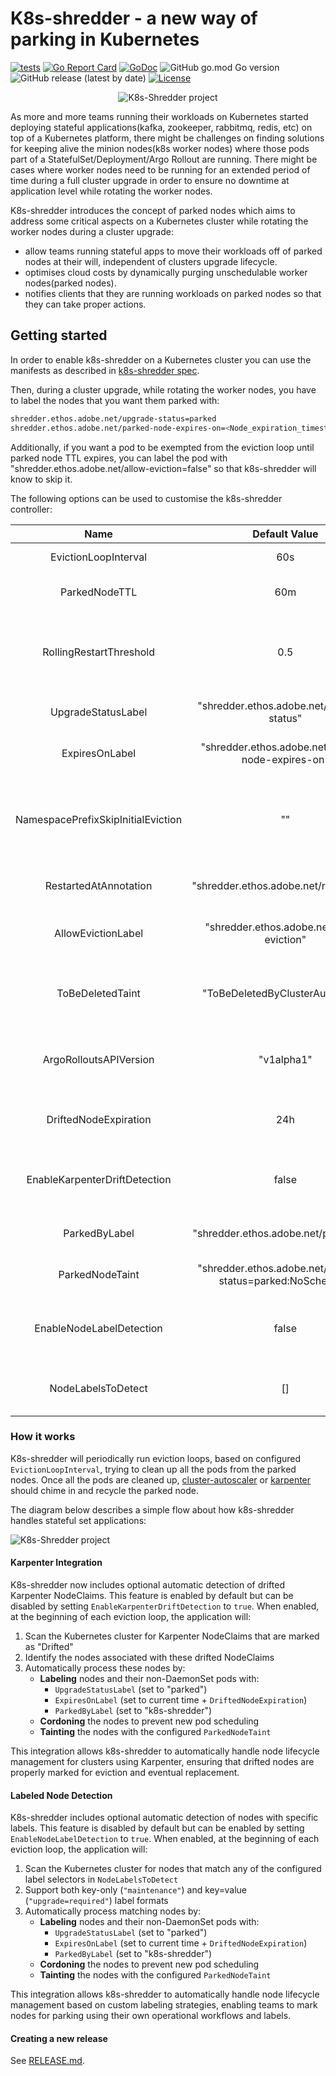 # K8s-shredder - a new way of parking in Kubernetes

[![tests](https://github.com/adobe/k8s-shredder/actions/workflows/ci.yaml/badge.svg)](https://github.com/adobe/k8s-shredder/actions/workflows/ci.yaml)
[![Go Report Card](https://goreportcard.com/badge/github.com/adobe/k8s-shredder)](https://goreportcard.com/report/github.com/adobe/k8s-shredder)
[![GoDoc](https://pkg.go.dev/badge/github.com/adobe/k8s-shredder?status.svg)](https://pkg.go.dev/github.com/adobe/k8s-shredder?tab=doc)
![GitHub go.mod Go version](https://img.shields.io/github/go-mod/go-version/adobe/k8s-shredder)
![GitHub release (latest by date)](https://img.shields.io/github/v/release/adobe/k8s-shredder)
[![License](https://img.shields.io/badge/License-Apache_2.0-blue.svg)](https://opensource.org/licenses/Apache-2.0)

<p align="center">
  <img src="docs/shredder_firefly.png" alt="K8s-Shredder project">
</p>

As more and more teams running their workloads on Kubernetes started deploying stateful applications(kafka, zookeeper, 
rabbitmq, redis, etc) on top of a Kubernetes platform, there might be challenges on finding solutions for keeping alive the minion 
nodes(k8s worker nodes) where those pods part of a StatefulSet/Deployment/Argo Rollout are running. 
There might be cases where worker nodes need to be running for an extended period of time during a full cluster upgrade in order to 
ensure no downtime at application level while rotating the worker nodes.

K8s-shredder introduces the concept of parked nodes which aims to address some critical aspects on a Kubernetes cluster while 
rotating the worker nodes during a cluster upgrade:

- allow teams running stateful apps to move their workloads off of parked nodes at their will, independent of clusters upgrade
lifecycle.
- optimises cloud costs by dynamically purging unschedulable worker nodes(parked nodes).
- notifies clients that they are running workloads on parked nodes so that they can take proper actions.


## Getting started

In order to enable k8s-shredder on a Kubernetes cluster you can use the manifests as described in [k8s-shredder spec](
internal/testing/k8s-shredder.yaml).

Then, during a cluster upgrade, while rotating the worker nodes, you have to label the nodes that you want them parked with:
```bash
shredder.ethos.adobe.net/upgrade-status=parked
shredder.ethos.adobe.net/parked-node-expires-on=<Node_expiration_timestamp>
```

Additionally, if you want a pod to be exempted from the eviction loop until parked node TTL expires, you can label the pod with
"shredder.ethos.adobe.net/allow-eviction=false" so that k8s-shredder will know to skip it.

The following options can be used to customise the k8s-shredder controller:

|                  Name                   |                   Default Value                   |                                                            Description                                                            |
|:---------------------------------------:|:-------------------------------------------------:|:---------------------------------------------------------------------------------------------------------------------------------:|
|          EvictionLoopInterval           |                        60s                        |                                            How often to run the eviction loop process                                             |
|              ParkedNodeTTL              |                        60m                        |                                 Time a node can be parked before starting force eviction process                                  |
|         RollingRestartThreshold         |                        0.5                        |               How much time(percentage) should pass from ParkedNodeTTL before starting the rollout restart process                |
|           UpgradeStatusLabel            |     "shredder.ethos.adobe.net/upgrade-status"     |                                            Label used for the identifying parked nodes                                            |
|             ExpiresOnLabel              | "shredder.ethos.adobe.net/parked-node-expires-on" |                                        Label used for identifying the TTL for parked nodes                                        |
|   NamespacePrefixSkipInitialEviction    |                        ""                         | For pods in namespaces having this prefix proceed directly with a rollout restart without waiting for the RollingRestartThreshold |
|          RestartedAtAnnotation          |      "shredder.ethos.adobe.net/restartedAt"       |                               Annotation name used to mark a controller object for rollout restart                                |
|           AllowEvictionLabel            |     "shredder.ethos.adobe.net/allow-eviction"     |                        Label used for skipping evicting pods that have explicitly set this label on false                         |
|            ToBeDeletedTaint             |         "ToBeDeletedByClusterAutoscaler"          |               Node taint used for skipping a subset of parked nodes that are already handled by cluster-autoscaler                |
|         ArgoRolloutsAPIVersion          |                    "v1alpha1"                     |                     API version from `argoproj.io` API group to be used while handling Argo Rollouts objects                      |
|          DriftedNodeExpiration          |                        24h                        |                           Expiration time for nodes that are marked as drifted from Karpenter node claims                           |
|      EnableKarpenterDriftDetection      |                       false                        |                    Controls whether to scan for drifted Karpenter NodeClaims and automatically label their nodes                     |
|              ParkedByLabel               |    "shredder.ethos.adobe.net/parked-by"          |                                   Label used to identify which component parked the node                                             |
|             ParkedNodeTaint              | "shredder.ethos.adobe.net/upgrade-status=parked:NoSchedule" |                          Taint to apply to parked nodes in format key=value:effect                                                   |
|        EnableNodeLabelDetection         |                       false                        |                    Controls whether to scan for nodes with specific labels and automatically park them                               |
|           NodeLabelsToDetect            |                        []                         |                     List of node labels to detect. Supports both key-only and key=value formats                                    |


### How it works

K8s-shredder will periodically run eviction loops, based on configured `EvictionLoopInterval`, trying to clean up all the pods from
the parked nodes. Once all the pods are cleaned up, [cluster-autoscaler](
https://github.com/kubernetes/autoscaler/tree/master/cluster-autoscaler) or [karpenter](https://github.com/kubernetes-sigs/karpenter) should chime in and recycle the parked node.

The diagram below describes a simple flow about how k8s-shredder handles stateful set applications:

<img src="docs/k8s-shredder.gif" alt="K8s-Shredder project"/>

#### Karpenter Integration

K8s-shredder now includes optional automatic detection of drifted Karpenter NodeClaims. This feature is enabled by default but can be disabled by setting `EnableKarpenterDriftDetection` to `true`. When enabled, at the beginning of each eviction loop, the application will:

1. Scan the Kubernetes cluster for Karpenter NodeClaims that are marked as "Drifted"
2. Identify the nodes associated with these drifted NodeClaims
3. Automatically process these nodes by:
   - **Labeling** nodes and their non-DaemonSet pods with:
     - `UpgradeStatusLabel` (set to "parked") 
     - `ExpiresOnLabel` (set to current time + `DriftedNodeExpiration`)
     - `ParkedByLabel` (set to "k8s-shredder")
   - **Cordoning** the nodes to prevent new pod scheduling
   - **Tainting** the nodes with the configured `ParkedNodeTaint`

This integration allows k8s-shredder to automatically handle node lifecycle management for clusters using Karpenter, ensuring that drifted nodes are properly marked for eviction and eventual replacement.

#### Labeled Node Detection

K8s-shredder includes optional automatic detection of nodes with specific labels. This feature is disabled by default but can be enabled by setting `EnableNodeLabelDetection` to `true`. When enabled, at the beginning of each eviction loop, the application will:

1. Scan the Kubernetes cluster for nodes that match any of the configured label selectors in `NodeLabelsToDetect`
2. Support both key-only (`"maintenance"`) and key=value (`"upgrade=required"`) label formats
3. Automatically process matching nodes by:
   - **Labeling** nodes and their non-DaemonSet pods with:
     - `UpgradeStatusLabel` (set to "parked") 
     - `ExpiresOnLabel` (set to current time + `DriftedNodeExpiration`)
     - `ParkedByLabel` (set to "k8s-shredder")
   - **Cordoning** the nodes to prevent new pod scheduling
   - **Tainting** the nodes with the configured `ParkedNodeTaint`

This integration allows k8s-shredder to automatically handle node lifecycle management based on custom labeling strategies, enabling teams to mark nodes for parking using their own operational workflows and labels.

#### Creating a new release

See [RELEASE.md](RELEASE.md).